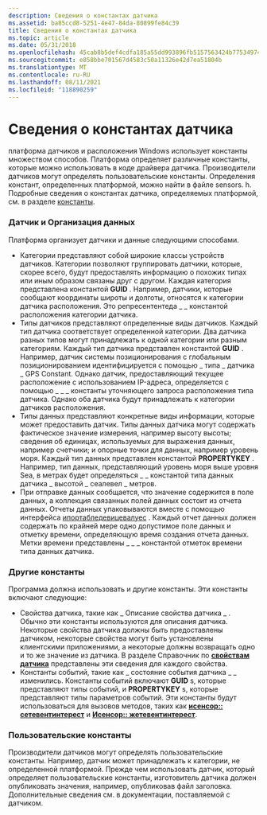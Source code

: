 ```yaml
---
description: Сведения о константах датчика
ms.assetid: ba85ccd8-5251-4e47-84da-80899fe84c39
title: Сведения о константах датчика
ms.topic: article
ms.date: 05/31/2018
ms.openlocfilehash: 45cab8b5def4cdfa185a55dd993896fb5157563424b7753497413e5d7706465e
ms.sourcegitcommit: e858bbe701567d4583c50a11326e42d7ea51804b
ms.translationtype: MT
ms.contentlocale: ru-RU
ms.lasthandoff: 08/11/2021
ms.locfileid: "118890259"
---
```

# <a name="about-sensor-constants"></a>Сведения о константах датчика

платформа датчиков и расположения Windows использует константы множеством способов. Платформа определяет различные константы, которые можно использовать в коде драйвера датчика. Производители датчиков могут определять пользовательские константы. Определения констант, определенных платформой, можно найти в файле sensors. h. Подробные сведения о константах датчика, определяемых платформой, см. в разделе [константы](constants.md).

### <a name="sensor-and-data-organization"></a>Датчик и Организация данных

Платформа организует датчики и данные следующими способами.

-   Категории представляют собой широкие классы устройств датчиков. Категории позволяют группировать датчики, которые, скорее всего, будут предоставлять информацию о похожих типах или иным образом связаны друг с другом. Каждая категория представлена константой **GUID** . Например, датчики, которые сообщают координаты широты и долготы, относятся к категории датчика расположения. Это репресентентеда \_ \_ константой расположения категории датчика.
-   Типы датчиков представляют определенные виды датчиков. Каждый тип датчика соответствует определенной категории. Два датчика разных типов могут принадлежать к одной категории или разным категориям. Каждый тип датчика представлен константой **GUID** . Например, датчик системы позиционирования с глобальным позиционированием идентифицируется с помощью \_ типа \_ датчика \_ GPS Constant. Однако датчик, предоставляющий текущее расположение с использованием IP-адреса, определяется с помощью \_ \_ \_ константы уточняющего запроса расположения типа датчика. Однако оба датчика будут принадлежать к категории датчиков расположения.
-   Типы данных представляют конкретные виды информации, которые может предоставить датчик. Типы данных датчика могут содержать фактическое значение измерения, например высоту высоты; сведения об единицах, используемых для выражения данных, например счетчики; и опорные точки для данных, например уровень моря. Каждый тип данных представлен константой **PROPERTYKEY** . Например, тип данных, представляющий уровень моря выше уровня Sea, в метрах будет определяться \_ \_ константой типа данных датчика \_ высотой \_ сеалевел \_ метров.
-   При отправке данных сообщается, что значение содержится в поле данных, а коллекция связанных полей данных состоит из отчета данных. Отчеты данных упаковываются вместе с помощью интерфейса [ипортабледевицевалуес](/previous-versions//ms740012(v=vs.85)) . Каждый отчет данных должен содержать по крайней мере одно допустимое поле данных и отметку времени, определяющую время создания отчета данных. Метки времени представлены \_ \_ \_ константой отметок времени типа данных датчика.

### <a name="other-constants"></a>Другие константы

Программа должна использовать и другие константы. Эти константы включают следующие:

-   Свойства датчика, такие как \_ Описание свойства датчика \_ . Обычно эти константы используются для описания датчика. Некоторые свойства датчика должны быть предоставлены датчиком, некоторые свойства могут быть установлены клиентскими приложениями, а некоторые должны возвращать одно и то же значение из датчика. В разделе Справочник по [**свойствам датчика**](sensor-properties.md) представлены эти сведения для каждого свойства.
-   Константы событий, такие как \_ состояние события датчика \_ \_ изменились. Константы событий включают **GUID** s, которые представляют типы событий, и **PROPERTYKEY** s, которые представляют типы параметров событий. Эти константы будут использоваться для вызовов методов, таких как [**исенсор:: сетевентинтерест**](/windows/win32/api/sensorsapi/nf-sensorsapi-isensor-seteventinterest) и [**Исенсор:: жетевентинтерест**](/windows/win32/api/sensorsapi/nf-sensorsapi-isensor-geteventinterest).

### <a name="custom-constants"></a>Пользовательские константы

Производители датчиков могут определять пользовательские константы. Например, датчик может принадлежать к категории, не определенной платформой. Прежде чем использовать датчик, который определяет пользовательские константы, изготовитель датчика должен опубликовать значения, например, опубликовав файл заголовка. Дополнительные сведения см. в документации, поставляемой с датчиком.

 

 
